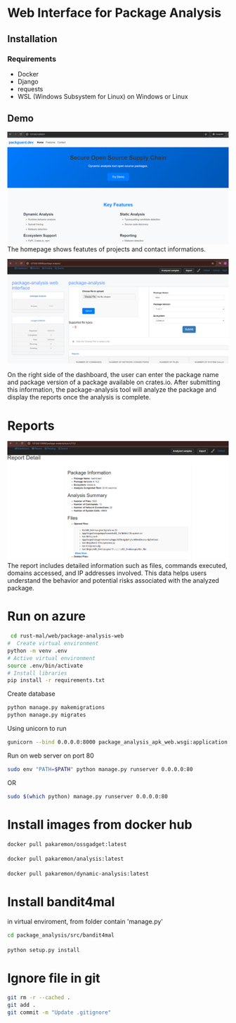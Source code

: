# Web Interface for Package Analysis

## Installation

### Requirements
- Docker
- Django
- requests
- WSL (Windows Subsystem for Linux) on Windows or Linux


## Demo
![home page](images/homepage.png)
The homepage shows featutes of projects and contact informations.

![Dashboard Screenshot](images/dashboard.png)

On the right side of the dashboard, the user can enter the package name and package version of a package available on crates.io. After submitting this information, the package-analysis tool will analyze the package and display the reports once the analysis is complete.



# Reports

![Report Detail](images/report.png)
The report includes detailed information such as files, commands executed, domains accessed, and IP addresses involved. This data helps users understand the behavior and potential risks associated with the analyzed package.

# Run on azure
```bash
 cd rust-mal/web/package-analysis-web
#  Create virtual environment
python -m venv .env
# Active virtual environment
source .env/bin/activate
# Install libraries
pip install -r requirements.txt
```
Create database

```bash
python manage.py makemigrations
python manage.py migrates
```

Using unicorn to run
```bash
gunicorn --bind 0.0.0.0:8000 package_analysis_apk_web.wsgi:application
```

Run on web server on port 80

```bash
sudo env "PATH=$PATH" python manage.py runserver 0.0.0.0:80
```
OR
```bash
sudo $(which python) manage.py runserver 0.0.0.0:80
```


# Install images from docker hub
```bash
docker pull pakaremon/ossgadget:latest

docker pull pakaremon/analysis:latest

docker pull pakaremon/dynamic-analysis:latest
```

# Install bandit4mal

in virtual enviroment, from folder contain 'manage.py'
```bash
cd package_analysis/src/bandit4mal

python setup.py install

```


# Ignore file in git

```bash
git rm -r --cached .
git add .
git commit -m "Update .gitignore"
```
